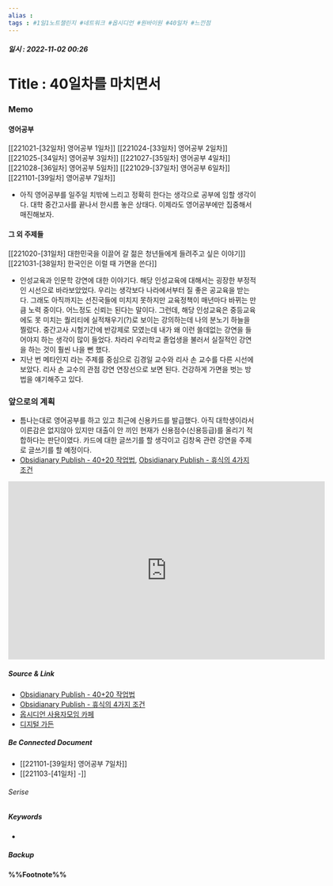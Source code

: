```yaml
---
alias : 
tags : #1일1노트챌린지 #네트워크 #옵시디언 #원바이원 #40일차 #느낀점
---
```


##### 일시 : 2022-11-02 00:26

# Title : 40일차를 마치면서

### Memo

#### 영어공부
[[221021-[32일차] 영어공부 1일차]]
[[221024-[33일차] 영어공부 2일차]]
[[221025-[34일차] 영어공부 3일차]]
[[221027-[35일차] 영어공부 4일차]]
[[221028-[36일차] 영어공부 5일차]]
[[221029-[37일차] 영어공부 6일차]]
[[221101-[39일차] 영어공부 7일차]]
- 아직 영어공부를 일주일 치밖에 느리고 정확히 한다는 생각으로 공부에 임할 생각이다. 대학 중간고사를 끝나서 한시름 놓은 상태다. 이제라도 영어공부에만 집중해서 매진해보자.

#### 그 외 주제들
[[221020-[31일차] 대한민국을 이끌어 갈 젊은 청년들에게 들려주고 싶은 이야기]]
[[221031-[38일차] 한국인은 이럴 때 가면을 쓴다]]
- 인성교육과 인문학 강연에 대한 이야기다. 해당 인성교육에 대해서는 굉장한 부정적인 시선으로 바라보았었다. 우리는 생각보다 나라에서부터 질 좋은 공교육을 받는다. 그래도 아직까지는 선진국들에 미치지 못하지만 교육정책이 매년마다 바뀌는 만큼 노력 중이다. 어느정도 신뢰는 된다는 말이다. 그런데, 해당 인성교육은 중등교육에도 못 미치는 퀄리티에 실적채우기(?)로 보이는 강의하는데 나의 분노기 하늘을 찔렀다. 중간고사 시험기간에 반강제로 모였는데 내가 왜 이런 쓸데없는 강연을 들어야지 하는 생각이 많이 들었다. 차라리 우리학교 졸업생을 불러서 실질적인 강연을 하는 것이 훨씬 나을 뻔 했다.
- 지난 번 메타인지 라는 주제를 중심으로 김경일 교수와 리사 손 교수를 다른 시선에 보았다. 리사 손 교수의 관점 강연 연장선으로 보면 된다. 건강하게 가면을 벗는 방법을 얘기해주고 있다.

### 앞으로의 계획
- 틈나는대로 영어공부를 하고 있고 최근에 신용카드를 발급했다. 아직 대학생이라서 이른감은 없지않아 있지만 대출이 안 끼인 현재가 신용점수(신용등급)를 올리기 적합하다는 판단이였다. 카드에 대한 글쓰기를 할 생각이고 김창옥 관련 강연을 주제로 글쓰기를 할 예정이다.
- [Obsidianary Publish - 40+20 작업법](https://publish.obsidian.md/obsidianary/Notes/40%2B20작업법), [Obsidianary Publish - 휴식의 4가지 조건](https://publish.obsidian.md/obsidianary/Notes/휴식의+4가지+조건)

<iframe width="640" height="360" src="https://www.youtube.com/embed/liylBoT0FCs" title="[#Again_playlist] 가슴이.. 뛴다..!🥺 할미 원픽 후크송 모음집  | KBS 방송" frameborder="0" allow="accelerometer; autoplay; clipboard-write; encrypted-media; gyroscope; picture-in-picture" allowfullscreen></iframe>

##### Source & Link
- [Obsidianary Publish - 40+20 작업법](https://publish.obsidian.md/obsidianary/Notes/40%2B20작업법)
- [Obsidianary Publish - 휴식의 4가지 조건](https://publish.obsidian.md/obsidianary/Notes/휴식의+4가지+조건)
- [옵시디언 사용자모임 카페](https://cafe.naver.com/obsidianary/2139)
- [디지털 가든](https://chunghasull.netlify.app/221102-40일차-40일차를-마치면서)

##### Be Connected Document
- [[221101-[39일차] 영어공부 7일차]]
- [[221103-[41일차] -]]

###### Serise


##### Keywords
- 

##### Backup


#### %%Footnote%%

[^1]: 
